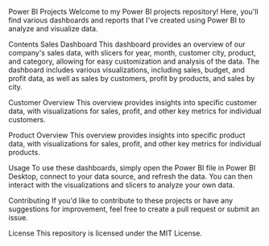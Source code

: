 Power BI Projects
Welcome to my Power BI projects repository! Here, you'll find various dashboards and reports that I've created using Power BI to analyze and visualize data.

Contents
Sales Dashboard
This dashboard provides an overview of our company's sales data, with slicers for year, month, customer city, product, and category, allowing for easy customization and analysis of the data. The dashboard includes various visualizations, including sales, budget, and profit data, as well as sales by customers, profit by products, and sales by city.

Customer Overview
This overview provides insights into specific customer data, with visualizations for sales, profit, and other key metrics for individual customers.

Product Overview
This overview provides insights into specific product data, with visualizations for sales, profit, and other key metrics for individual products.

Usage
To use these dashboards, simply open the Power BI file in Power BI Desktop, connect to your data source, and refresh the data. You can then interact with the visualizations and slicers to analyze your own data.

Contributing
If you'd like to contribute to these projects or have any suggestions for improvement, feel free to create a pull request or submit an issue.

License
This repository is licensed under the MIT License.






